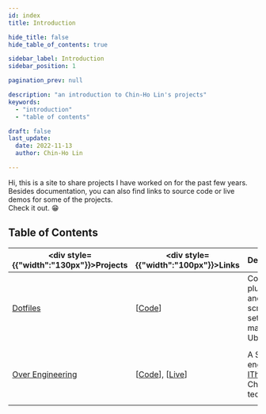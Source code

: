 ```yaml
---
id: index
title: Introduction

hide_title: false
hide_table_of_contents: true

sidebar_label: Introduction
sidebar_position: 1

pagination_prev: null

description: "an introduction to Chin-Ho Lin's projects"
keywords:
  - "introduction"
  - "table of contents"

draft: false
last_update:
  date: 2022-11-13
  author: Chin-Ho Lin

---
```



Hi, this is a site to share projects I have worked on for the past few years.<br />
Besides documentation, you can also find links to source code or live demos for some of the projects.<br />
Check it out. 😁


## Table of Contents
| <div style={{"width":"130px"}}>Projects</div> | <div style={{"width":"100px"}}>Links</div>                       | Description                                                                | Tech Keywords                                                      |
|-----------------------------------------------|------------------------------------------------------------------|----------------------------------------------------------------------------|--------------------------------------------------------------------|
| [Dotfiles]                                    | [[Code][Dotfiles Code]]                                          | Config files, plugins, and helper scripts for setting up macOS and Ubuntu. | `Zsh`, `Shell Scripting`, `Zinit`, `Emacs Lisp`                    |
| [Over Engineering]                            | [[Code][Over Engineering Code]], [[Live][Over Engineering Live]] | A Search engine for [IThome], a Chinese tech forum.                        | `Meilisearch`, `Flask`, `KeyBERT`, `PostgreSQL`, `Remix`, `fly.io` |


[Dotfiles]: /projects/dotfiles/overview
[Dotfiles Code]: https://github.com/tainvecs/dotfiles
[IThome]: https://ithelp.ithome.com.tw
[Over Engineering]: https://over-engineering-frontend.fly.dev
[Over Engineering Code]: https://github.com/over-engineering-run
[Over Engineering Live]: https://over-engineering-frontend.fly.dev
